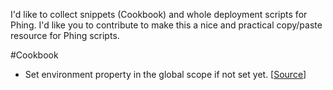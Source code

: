 I'd like to collect snippets (Cookbook) and whole deployment scripts for Phing. I'd like you to contribute to make this a nice and practical copy/paste resource for Phing scripts.

#Cookbook

- Set environment property in the global scope if not set yet. [[Source](https://github.com/markushausammann/Phing-Blueprints/blob/master/Cookbook/how-to-set-environment-if-not-isset.xml)]